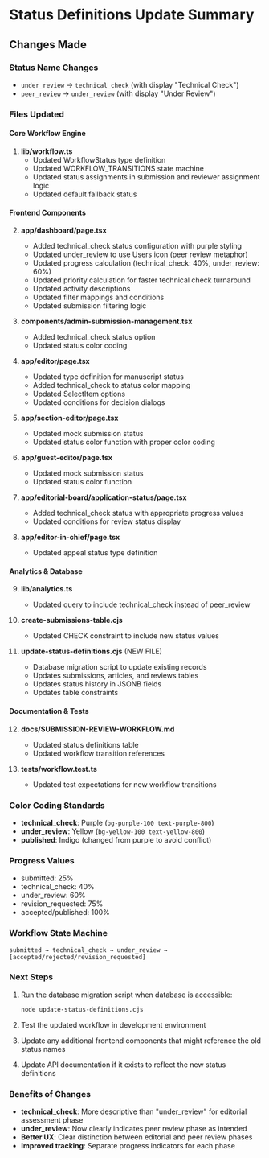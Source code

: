 # Status Definitions Update Summary

## Changes Made

### Status Name Changes
- `under_review` → `technical_check` (with display "Technical Check") 
- `peer_review` → `under_review` (with display "Under Review")

### Files Updated

#### Core Workflow Engine
1. **lib/workflow.ts**
   - Updated WorkflowStatus type definition
   - Updated WORKFLOW_TRANSITIONS state machine
   - Updated status assignments in submission and reviewer assignment logic
   - Updated default fallback status

#### Frontend Components
2. **app/dashboard/page.tsx**
   - Added technical_check status configuration with purple styling
   - Updated under_review to use Users icon (peer review metaphor)
   - Updated progress calculation (technical_check: 40%, under_review: 60%)
   - Updated priority calculation for faster technical check turnaround
   - Updated activity descriptions
   - Updated filter mappings and conditions
   - Updated submission filtering logic

3. **components/admin-submission-management.tsx**
   - Added technical_check status option
   - Updated status color coding

4. **app/editor/page.tsx**
   - Updated type definition for manuscript status
   - Added technical_check to status color mapping
   - Updated SelectItem options
   - Updated conditions for decision dialogs

5. **app/section-editor/page.tsx**
   - Updated mock submission status
   - Updated status color function with proper color coding

6. **app/guest-editor/page.tsx**
   - Updated mock submission status
   - Updated status color function

7. **app/editorial-board/application-status/page.tsx**
   - Added technical_check status with appropriate progress values
   - Updated conditions for review status display

8. **app/editor-in-chief/page.tsx**
   - Updated appeal status type definition

#### Analytics & Database
9. **lib/analytics.ts**
   - Updated query to include technical_check instead of peer_review

10. **create-submissions-table.cjs**
    - Updated CHECK constraint to include new status values

11. **update-status-definitions.cjs** (NEW FILE)
    - Database migration script to update existing records
    - Updates submissions, articles, and reviews tables
    - Updates status history in JSONB fields
    - Updates table constraints

#### Documentation & Tests
12. **docs/SUBMISSION-REVIEW-WORKFLOW.md**
    - Updated status definitions table
    - Updated workflow transition references

13. **__tests__/workflow.test.ts**
    - Updated test expectations for new workflow transitions

### Color Coding Standards
- **technical_check**: Purple (`bg-purple-100 text-purple-800`)
- **under_review**: Yellow (`bg-yellow-100 text-yellow-800`) 
- **published**: Indigo (changed from purple to avoid conflict)

### Progress Values
- submitted: 25%
- technical_check: 40%
- under_review: 60%
- revision_requested: 75%
- accepted/published: 100%

### Workflow State Machine
```
submitted → technical_check → under_review → [accepted/rejected/revision_requested]
```

### Next Steps
1. Run the database migration script when database is accessible:
   ```bash
   node update-status-definitions.cjs
   ```

2. Test the updated workflow in development environment

3. Update any additional frontend components that might reference the old status names

4. Update API documentation if it exists to reflect the new status definitions

### Benefits of Changes
- **technical_check**: More descriptive than "under_review" for editorial assessment phase
- **under_review**: Now clearly indicates peer review phase as intended
- **Better UX**: Clear distinction between editorial and peer review phases
- **Improved tracking**: Separate progress indicators for each phase
